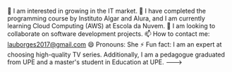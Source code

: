 👀 I am interested in growing in the IT market.
🌱 I have completed the programming course by Instituto Algar and Alura, and I am currently learning Cloud Computing (AWS) at Escola da Nuvem.
💞️ I am looking to collaborate on software development projects.
📫 How to contact me: lauborges2017@gmail.com
😄 Pronouns: She
⚡ Fun fact: I am an expert at choosing high-quality TV series. Additionally, I am a pedagogue graduated from UPE and a master's student in Education at UPE.
--->

